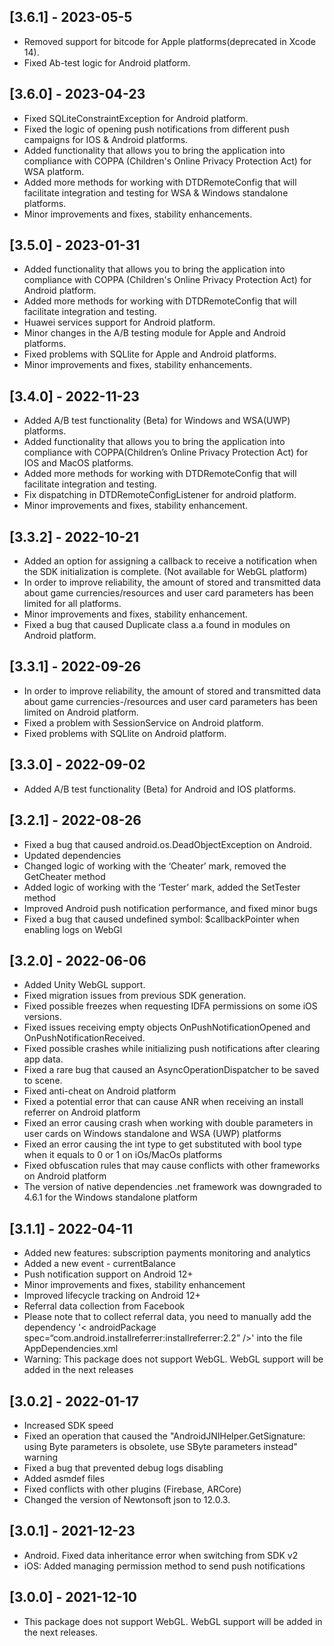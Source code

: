 ## [3.6.1] - 2023-05-5
- Removed support for bitcode for Apple platforms(deprecated in Xcode 14).
- Fixed Ab-test logic for Android platform.

## [3.6.0] - 2023-04-23
- Fixed SQLiteConstraintException for Android platform.
- Fixed the logic of opening push notifications from different push campaigns for IOS & Android platforms.
- Added functionality that allows you to bring the application into compliance with COPPA (Children's Online Privacy Protection Act) for WSA platform.
- Added more methods for working with DTDRemoteConfig that will facilitate integration and testing for WSA & Windows standalone platforms.
- Minor improvements and fixes, stability enhancements.

## [3.5.0] - 2023-01-31
- Added functionality that allows you to bring the application into compliance with COPPA (Children's Online Privacy Protection Act) for Android platform.
- Added more methods for working with DTDRemoteConfig that will facilitate integration and testing.
- Huawei services support for Android platform.
- Minor changes in the A/B testing module for Apple and Android platforms.
- Fixed problems with SQLlite for Apple and Android platforms.
- Minor improvements and fixes, stability enhancements.

## [3.4.0] - 2022-11-23
- Added A/B test functionality (Beta) for Windows and WSA(UWP) platforms.
- Added functionality that allows you to bring the application into compliance with COPPA(Children’s Online Privacy Protection Act) for IOS and MacOS platforms.
- Added more methods for working with DTDRemoteConfig that will facilitate integration and testing.
- Fix dispatching in DTDRemoteConfigListener for android platform.
- Minor improvements and fixes, stability enhancement.

## [3.3.2] - 2022-10-21
- Added an option for assigning a callback to receive a notification when the SDK initialization is complete. (Not available for WebGL platform)
- In order to improve reliability, the amount of stored and transmitted data about game currencies/resources and user card parameters has been limited for all platforms.
- Minor improvements and fixes, stability enhancement.
- Fixed a bug that caused Duplicate class a.a found in modules on Android platform.

## [3.3.1] - 2022-09-26
- In order to improve reliability, the amount of stored and transmitted data about game currencies-/resources and user card parameters has been limited on Android platform.
- Fixed a problem with SessionService on Android platform.
- Fixed problems with SQLlite on Android platform.

## [3.3.0] - 2022-09-02
- Added A/B test functionality (Beta) for Android and IOS platforms.

## [3.2.1] - 2022-08-26
- Fixed a bug that caused android.os.DeadObjectException on Android.
- Updated dependencies
- Changed logic of working with the ‘Cheater’ mark, removed the GetCheater method
- Added logic of working with the ‘Tester’ mark, added the SetTester method
- Improved Android push notification performance, and fixed minor bugs
- Fixed a bug that caused undefined symbol: $callbackPointer when enabling logs on WebGl

## [3.2.0] - 2022-06-06
- Added Unity WebGL support.
- Fixed migration issues from previous SDK generation.
- Fixed possible freezes when requesting IDFA permissions on some iOS versions.
- Fixed issues receiving empty objects OnPushNotificationOpened and OnPushNotificationReceived.
- Fixed possible crashes while initializing push notifications after clearing app data.
- Fixed a rare bug that caused an AsyncOperationDispatcher to be saved to scene.
- Fixed anti-cheat on Android platform
- Fixed a potential error that can cause ANR when receiving an install referrer on Android platform
- Fixed an error causing crash when working with double parameters in user cards on Windows standalone and WSA (UWP) platforms
- Fixed an error causing the int type to get substituted with bool type when it equals to 0 or 1 on iOs/MacOs platforms
- Fixed obfuscation rules that may cause conflicts with other frameworks on Android platform
- The version of native dependencies .net framework was downgraded to 4.6.1 for the Windows standalone platform

## [3.1.1] - 2022-04-11
- Added new features: subscription payments monitoring and analytics
- Added a new event - currentBalance
- Push notification support on Android 12+
- Minor improvements and fixes, stability enhancement
- Improved lifecycle tracking on Android 12+
- Referral data collection from Facebook
- Please note that to collect referral data, you need to manually add the dependency '< androidPackage spec=“com.android.installreferrer:installreferrer:2.2” />'  into the file AppDependencies.xml
- Warning: This package does not support WebGL. WebGL support will be added in the next releases

## [3.0.2] - 2022-01-17
- Increased SDK speed
- Fixed an operation that caused the "AndroidJNIHelper.GetSignature: using Byte parameters is obsolete, use SByte parameters instead" warning
- Fixed a bug that prevented debug logs disabling
- Added asmdef files
- Fixed conflicts with other plugins (Firebase, ARCore)
- Сhanged the version of Newtonsoft json to 12.0.3.

## [3.0.1] - 2021-12-23
 - Android. Fixed data inheritance error when switching from SDK v2
 - iOS: Added managing permission method to send push notifications

## [3.0.0] - 2021-12-10
 - This package does not support WebGL. WebGL support will be added in the next releases.
